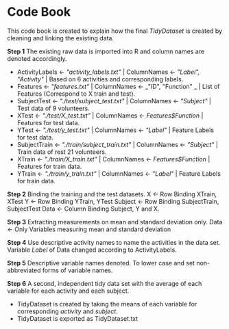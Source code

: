 # Code Book

This code book is created to explain how the final _TidyDataset_ is created by cleaning and linking the existing data.

**Step 1**
The existing raw data is imported into R and column names are denoted accordingly.

* ActivityLabels <- _"activity_labels.txt"_ | ColumnNames <- _"Label", "Activity"_ 
 | Based on 6 activities and corresponding labels.
* Features <- _"features.txt"_ | ColumnNames <- _"ID", "Function" _
 | List of Features (Correspond to X train and test).
* SubjectTest <- _"./test/subject_test.txt"_ | ColumnNames <- _"Subject"_
 | Test data of 9 volunteers.
* XTest <- _"./test/X_test.txt"_ | ColumnNames <- _Features$Function_
 | Features for test data.
* YTest <- _"./test/y_test.txt"_ | ColumnNames <- _"Label"_
 | Feature Labels for test data.
* SubjectTrain <- _"./train/subject_train.txt"_ | ColumnNames <- _"Subject"_
 | Train data of rest 21 volunteers.
* XTrain <- _"./train/X_train.txt"_ | ColumnNames <- _Features$Function_
 | Features for train data.
* YTrain <- _"./train/y_train.txt"_ | ColumnNames <- _"Label"_
 | Feature Labels for train data.

**Step 2**
Binding the training and the test datasets.
X <- Row Binding XTrain, XTest
Y <- Row Binding YTrain, YTest
Subject <- Row Binding SubjectTrain, SubjectTest
Data <- Column Binding Subject, Y and X.

**Step 3**
Extracting measurements on mean and standard deviation only.
Data <- Only Variables measuring mean and standard deviation

**Step 4**
Use descriptive activity names to name the activities in the data set.
Variable _Label_ of Data changed according to ActivityLabels.

**Step 5**
Descriptive variable names denoted.
To lower case and set non-abbreviated forms of variable names.

**Step 6**
A second, independent tidy data set with the average of each variable for each activity and each subject.
* TidyDataset is created by taking the means of each variable for corresponding _activity_ and _subject_.
* TidyDataset is exported as TidyDataset.txt